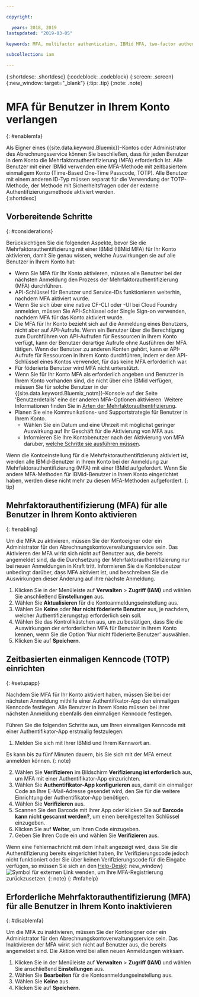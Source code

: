 ```yaml
---

copyright:

  years: 2018, 2019
lastupdated: "2019-03-05"

keywords: MFA, multifactor authentication, IBMid MFA, two-factor authentication, account MFA, time-based one-time passcode, TOTP

subcollection: iam

---
```


{:shortdesc: .shortdesc}
{:codeblock: .codeblock}
{:screen: .screen}
{:new_window: target="_blank"}
{:tip: .tip}
{:note: .note}

# MFA für Benutzer in Ihrem Konto verlangen
{: #enablemfa}

Als Eigner eines {{site.data.keyword.Bluemix}}-Kontos oder Administrator des Abrechnungsservice können Sie beschließen, dass für jeden Benutzer in dem Konto die Mehrfaktorauthentifizierung (MFA) erforderlich ist. Alle Benutzer mit einer IBMid verwenden eine MFA-Methode mit zeitbasiertem einmaligem Konto (Time-Based One-Time Passcode, TOTP). Alle Benutzer mit einem anderen ID-Typ müssen separat für die Verwendung der TOTP-Methode, der Methode mit Sicherheitsfragen oder der externe Authentifizierungsmethode aktiviert werden.   
{:shortdesc}

## Vorbereitende Schritte
{: #considerations}

Berücksichtigen Sie die folgenden Aspekte, bevor Sie die Mehrfaktorauthentifizierung mit einer IBMid (IBMid MFA) für Ihr Konto aktivieren, damit Sie genau wissen, welche Auswirkungen sie auf alle Benutzer in Ihrem Konto hat:

* Wenn Sie MFA für Ihr Konto aktivieren, müssen alle Benutzer bei der nächsten Anmeldung den Prozess der Mehrfaktorauthentifizierung (MFA) durchführen. 
* API-Schlüssel für Benutzer und Service-IDs funktionieren weiterhin, nachdem MFA aktiviert wurde.
* Wenn Sie sich über eine native CF-CLI oder -UI bei Cloud Foundry anmelden, müssen Sie API-Schlüssel oder Single Sign-on verwenden, nachdem MFA für das Konto aktiviert wurde.
* Die MFA für Ihr Konto bezieht sich auf die Anmeldung eines Benutzers, nicht aber auf API-Aufrufe. Wenn ein Benutzer über die Berechtigung zum Durchführen von API-Aufrufen für Ressourcen in Ihrem Konto verfügt, kann der Benutzer derartige Aufrufe ohne Ausführen der MFA tätigen. Wenn der Benutzer zu anderen Konten gehört, kann er API-Aufrufe für Ressourcen in Ihrem Konto durchführen, indem er den API-Schlüssel eines Kontos verwendet, für das keine MFA erforderlich war.
* Für föderierte Benutzer wird MFA nicht unterstützt.
* Wenn Sie für Ihr Konto MFA als erforderlich angeben und Benutzer in Ihrem Konto vorhanden sind, die nicht über eine IBMid verfügen, müssen Sie für solche Benutzer in der {{site.data.keyword.Bluemix_notm}}-Konsole auf der Seite 'Benutzerdetails' eine der anderen MFA-Optionen aktivieren. Weitere Informationen finden Sie in [Arten der Mehrfaktorauthentifizierung](/docs/iam?topic=iam-types#types).
* Planen Sie eine Kommunikations- und Supportstrategie für Benutzer in Ihrem Konto.
  * Wählen Sie ein Datum und eine Uhrzeit mit möglichst geringer Auswirkung auf Ihr Geschäft für die Aktivierung von MFA aus.
  * Informieren Sie Ihre Kontobenutzer nach der Aktivierung von MFA darüber, [welche Schritte sie ausführen müssen](/docs/iam?topic=iam-enablemfa#setupapp).

Wenn die Kontoeinstellung für die Mehrfaktorauthentifizierung aktiviert ist, werden alle IBMid-Benutzer in Ihrem Konto bei der Anmeldung zur Mehrfaktorauthentifizierung (MFA) mit einer IBMid aufgefordert. Wenn Sie andere MFA-Methoden für IBMid-Benutzer in Ihrem Konto eingerichtet haben, werden diese nicht mehr zu diesen MFA-Methoden aufgefordert.
{: tip}

## Mehrfaktorauthentifizierung (MFA) für alle Benutzer in Ihrem Konto aktivieren
{: #enabling}

Um die MFA zu aktivieren, müssen Sie der Kontoeigner oder ein Administrator für den Abrechnungskontoverwaltungsservice sein. Das Aktivieren der MFA wirkt sich nicht auf Benutzer aus, die bereits angemeldet sind, da die Durchsetzung der Mehrfaktorauthentifizierung nur bei neuen Anmeldungen in Kraft tritt. Informieren Sie die Kontobenutzer unbedingt darüber, dass MFA aktiviert ist, und beschreiben Sie die Auswirkungen dieser Änderung auf ihre nächste Anmeldung.

1. Klicken Sie in der Menüleiste auf **Verwalten** &gt; **Zugriff (IAM)** und wählen Sie anschließend **Einstellungen** aus.
2. Wählen Sie **Aktualisieren** für die Kontoanmeldungseinstellung aus.
3. Wählen Sie **Keine** oder **Nur nicht föderierte Benutzer** aus, je nachdem, welcher Authentifizierungstyp erforderlich sein soll.
4. Wählen Sie das Kontrollkästchen aus, um zu bestätigen, dass Sie die Auswirkungen der erforderlichen MFA für Benutzer in Ihrem Konto kennen, wenn Sie die Option 'Nur nicht föderierte Benutzer' auswählen. 
5. Klicken Sie auf **Speichern**.

## Zeitbasierten einmaligen Kenncode (TOTP) einrichten
{: #setupapp}

Nachdem Sie MFA für Ihr Konto aktiviert haben, müssen Sie bei der nächsten Anmeldung mithilfe einer Authentifikator-App den einmaligen Kenncode festlegen. Alle Benutzer in Ihrem Konto müssen bei ihrer nächsten Anmeldung ebenfalls den einmaligen Kenncode festlegen.

Führen Sie die folgenden Schritte aus, um Ihren einmaligen Kenncode mit einer Authentifikator-App erstmalig festzulegen:

1. Melden Sie sich mit Ihrer IBMid und Ihrem Kennwort an.

  Es kann bis zu fünf Minuten dauern, bis Sie sich mit der MFA erneut anmelden können.
  {: note}

2. Wählen Sie **Verifizieren** im Bildschirm **Verifizierung ist erforderlich** aus, um MFA mit einer Authentifikator-App einzurichten.
3. Wählen Sie **Authentifikator-App konfigurieren** aus, damit ein einmaliger Code an Ihre E-Mail-Adresse gesendet wird, den Sie für die weitere Einrichtung der Authentifikator-App benötigen.
4. Wählen Sie **Verifizieren** aus.
5. Scannen Sie den Barcode mit Ihrer App oder klicken Sie auf **Barcode kann nicht gescannt werden?**, um einen bereitgestellten Schlüssel einzugeben.
6. Klicken Sie auf **Weiter**, um Ihren Code einzugeben.
7. Geben Sie Ihren Code ein und wählen Sie **Verifizieren** aus.

Wenn eine Fehlernachricht mit dem Inhalt angezeigt wird, dass Sie die Authentifizierung bereits eingerichtet haben, Ihr Verifizierungscode jedoch nicht funktioniert oder Sie über keinen Verifizierungscode für die Eingabe verfügen, so müssen Sie sich an den [Help-Desk](https://www.ibm.com/ibmid/myibm/help/us/helpdesk.html){: new_window} ![Symbol für externen Link](../icons/launch-glyph.svg "Symbol für externen Link") wenden, um Ihre MFA-Registrierung zurückzusetzen.
{: note}
{: #mfahelp}

## Erforderliche Mehrfaktorauthentifizierung (MFA) für alle Benutzer in Ihrem Konto inaktivieren
{: #disablemfa}

Um die MFA zu inaktivieren, müssen Sie der Kontoeigner oder ein Administrator für den Abrechnungskontoverwaltungsservice sein. Das Inaktivieren der MFA wirkt sich nicht auf Benutzer aus, die bereits angemeldet sind. Die Aktion wird bei allen neuen Anmeldungen wirksam. 

1. Klicken Sie in der Menüleiste auf **Verwalten** &gt; **Zugriff (IAM)** und wählen Sie anschließend **Einstellungen** aus.
2. Wählen Sie **Bearbeiten** für die Kontoanmeldungseinstellung aus. 
3. Wählen Sie **Keine** aus.
4. Klicken Sie auf **Speichern**.

